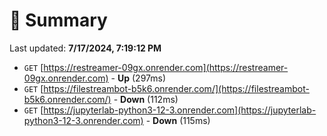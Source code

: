 # 📖 Summary
Last updated: **7/17/2024, 7:19:12 PM**

- `GET` [https://restreamer-09gx.onrender.com](https://restreamer-09gx.onrender.com) - **Up** (297ms)
- `GET` [https://filestreambot-b5k6.onrender.com/](https://filestreambot-b5k6.onrender.com/) - **Down** (112ms)
- `GET` [https://jupyterlab-python3-12-3.onrender.com](https://jupyterlab-python3-12-3.onrender.com) - **Down** (115ms)
